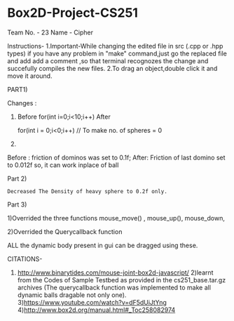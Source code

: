 # Box2D-Project-CS251
Team No. - 23  Name - Cipher

Instructions-
1.Important-While changing the edited file in src (.cpp or .hpp types) if you have any problem in "make" command,just go the replaced file and add
add a comment ,so that terminal recognozes the change and succefully compiles the new files. 
2.To drag an object,double click it and move it around.






PART1)

Changes : 
1) Before 
	for(int i=0;i<10;i++)
  After 

	for(int i = 0;i<0;i++)  // To make no. of spheres = 0

2) 
Before : friction of dominos was set to 0.1f;
After: Friction of last domino set to 0.012f so, it can work inplace of ball

Part 2) 
	
	Decreased The Density of heavy sphere to 0.2f only.


Part 3) 

1)Overrided the three functions 
mouse_move() , mouse_up(), mouse_down,

2)Overrided  the Querycallback function

ALL the dynamic body present in gui can be dragged using these.

CITATIONS-

1) http://www.binarytides.com/mouse-joint-box2d-javascript/
2)learnt from the Codes of Sample Testbed as provided in the cs251_base.tar.gz archives 
(The querycallback function was implemented to make all dynamic balls dragable not only one).
3)https://www.youtube.com/watch?v=dF5dUiJtYng
4)http://www.box2d.org/manual.html#_Toc258082974
